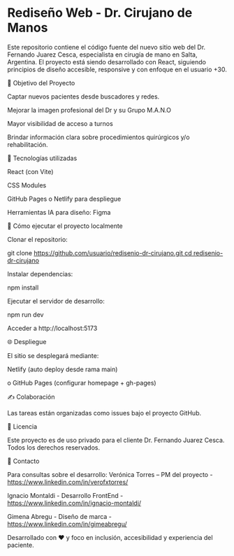# Rediseño Web - Dr. Cirujano de Manos

Este repositorio contiene el código fuente del nuevo sitio web del Dr. Fernando Juarez Cesca, especialista en cirugía de mano en Salta, Argentina. El proyecto está siendo desarrollado con React, siguiendo principios de diseño accesible, responsive y con enfoque en el usuario +30.

🚀 Objetivo del Proyecto

Captar nuevos pacientes desde buscadores y redes.

Mejorar la imagen profesional del Dr y su Grupo M.A.N.O

Mayor visibilidad de acceso a turnos

Brindar información clara sobre procedimientos quirúrgicos y/o rehabilitación.

🧩 Tecnologías utilizadas

React (con Vite)

CSS Modules 

GitHub Pages o Netlify para despliegue

Herramientas IA para diseño: Figma

🔧 Cómo ejecutar el proyecto localmente

Clonar el repositorio:

git clone [https://github.com/usuario/redisenio-dr-cirujano.git
cd redisenio-dr-cirujano](https://github.com/ignaciomontaldi/proyecto-mano.git)

Instalar dependencias:

npm install

Ejecutar el servidor de desarrollo:

npm run dev

Acceder a http://localhost:5173

🌐 Despliegue

El sitio se desplegará mediante:

Netlify (auto deploy desde rama main)

o GitHub Pages (configurar homepage + gh-pages)

✍️ Colaboración

Las tareas están organizadas como issues bajo el proyecto GitHub.

📌 Licencia

Este proyecto es de uso privado para el cliente Dr. Fernando Juarez Cesca. Todos los derechos reservados.

👤 Contacto

Para consultas sobre el desarrollo:
Verónica Torres – PM del proyecto - https://www.linkedin.com/in/verofxtorres/

Ignacio Montaldi - Desarrollo FrontEnd - https://www.linkedin.com/in/ignacio-montaldi/

Gimena Abregu - Diseño de marca - https://www.linkedin.com/in/gimeabregu/

Desarrollado con ❤️ y foco en inclusión, accesibilidad y experiencia del paciente.
